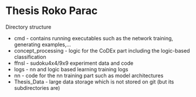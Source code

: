 # Thesis Roko Parac

Directory structure

- cmd - contains running executables such as the network training, generating examples,...
- concept_processing - logic for the CoDEx part including the logic-based classification
- ffnsl - sudoku4x4/9x9 experiment data and code
- logs - nn and logic based learning training logs
- nn - code for the nn training part such as model architectures
- Thesis_Data - large data storage which is not stored on git (but its subdirectories are)

